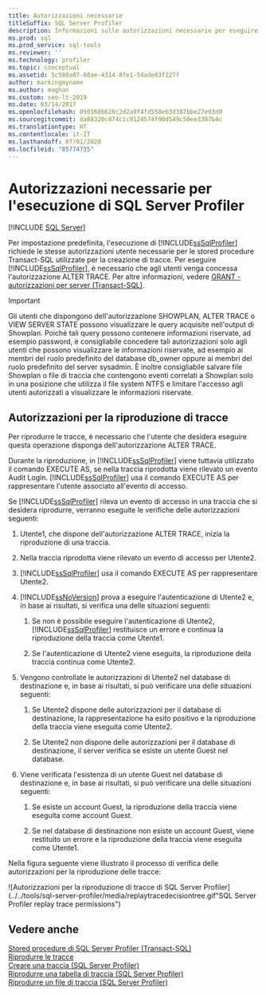 ```yaml
---
title: Autorizzazioni necessarie
titleSuffix: SQL Server Profiler
description: Informazioni sulle autorizzazioni necessarie per eseguire SQL Server Profiler e riprodurre le tracce e sui controlli eseguiti durante le riproduzioni.
ms.prod: sql
ms.prod_service: sql-tools
ms.reviewer: ''
ms.technology: profiler
ms.topic: conceptual
ms.assetid: 5c580a87-88ae-4314-8fe1-54ade83f227f
author: markingmyname
ms.author: maghan
ms.custom: seo-lt-2019
ms.date: 03/14/2017
ms.openlocfilehash: 050160b628c2d2a9f4fd558eb3d387bbe27e93d0
ms.sourcegitcommit: da88320c474c1c9124574f90d549c50ee3387b4c
ms.translationtype: HT
ms.contentlocale: it-IT
ms.lasthandoff: 07/01/2020
ms.locfileid: "85774735"
---
```

# <a name="permissions-required-to-run-sql-server-profiler"></a>Autorizzazioni necessarie per l'esecuzione di SQL Server Profiler

 [!INCLUDE [SQL Server](../../includes/applies-to-version/sqlserver.md)]

Per impostazione predefinita, l'esecuzione di [!INCLUDE[ssSqlProfiler](../../includes/sssqlprofiler-md.md)] richiede le stesse autorizzazioni utente necessarie per le stored procedure Transact-SQL utilizzate per la creazione di tracce. Per eseguire [!INCLUDE[ssSqlProfiler](../../includes/sssqlprofiler-md.md)], è necessario che agli utenti venga concessa l'autorizzazione ALTER TRACE. Per altre informazioni, vedere [GRANT - autorizzazioni per server &#40;Transact-SQL&#41;](../../t-sql/statements/grant-server-permissions-transact-sql.md).  
  
> [!IMPORTANT]  
>  Gli utenti che dispongono dell'autorizzazione SHOWPLAN, ALTER TRACE o VIEW SERVER STATE possono visualizzare le query acquisite nell'output di Showplan. Poiché tali query possono contenere informazioni riservate, ad esempio password, è consigliabile concedere tali autorizzazioni solo agli utenti che possono visualizzare le informazioni riservate, ad esempio ai membri del ruolo predefinito del database db_owner oppure ai membri del ruolo predefinito del server sysadmin. È inoltre consigliabile salvare file Showplan o file di traccia che contengono eventi correlati a Showplan solo in una posizione che utilizza il file system NTFS e limitare l'accesso agli utenti autorizzati a visualizzare le informazioni riservate.  
  
## <a name="permissions-used-to-replay-traces"></a>Autorizzazioni per la riproduzione di tracce  
 Per riprodurre le tracce, è necessario che l'utente che desidera eseguire questa operazione disponga dell'autorizzazione ALTER TRACE.  
  
 Durante la riproduzione, in [!INCLUDE[ssSqlProfiler](../../includes/sssqlprofiler-md.md)] viene tuttavia utilizzato il comando EXECUTE AS, se nella traccia riprodotta viene rilevato un evento Audit Login. [!INCLUDE[ssSqlProfiler](../../includes/sssqlprofiler-md.md)] usa il comando EXECUTE AS per rappresentare l'utente associato all'evento di accesso.  
  
 Se [!INCLUDE[ssSqlProfiler](../../includes/sssqlprofiler-md.md)] rileva un evento di accesso in una traccia che si desidera riprodurre, verranno eseguite le verifiche delle autorizzazioni seguenti:  
  
1.  Utente1, che dispone dell'autorizzazione ALTER TRACE, inizia la riproduzione di una traccia.  
  
2.  Nella traccia riprodotta viene rilevato un evento di accesso per Utente2.  
  
3.  [!INCLUDE[ssSqlProfiler](../../includes/sssqlprofiler-md.md)] usa il comando EXECUTE AS per rappresentare Utente2.  
  
4.  [!INCLUDE[ssNoVersion](../../includes/ssnoversion-md.md)] prova a eseguire l'autenticazione di Utente2 e, in base ai risultati, si verifica una delle situazioni seguenti:  
  
    1.  Se non è possibile eseguire l'autenticazione di Utente2, [!INCLUDE[ssSqlProfiler](../../includes/sssqlprofiler-md.md)] restituisce un errore e continua la riproduzione della traccia come Utente1.  
  
    2.  Se l'autenticazione di Utente2 viene eseguita, la riproduzione della traccia continua come Utente2.  
  
5.  Vengono controllate le autorizzazioni di Utente2 nel database di destinazione e, in base ai risultati, si può verificare una delle situazioni seguenti:  
  
    1.  Se Utente2 dispone delle autorizzazioni per il database di destinazione, la rappresentazione ha esito positivo e la riproduzione della traccia viene eseguita come Utente2.  
  
    2.  Se Utente2 non dispone delle autorizzazioni per il database di destinazione, il server verifica se esiste un utente Guest nel database.  
  
6.  Viene verificata l'esistenza di un utente Guest nel database di destinazione e, in base ai risultati, si può verificare una delle situazioni seguenti:  
  
    1.  Se esiste un account Guest, la riproduzione della traccia viene eseguita come account Guest.  
  
    2.  Se nel database di destinazione non esiste un account Guest, viene restituito un errore e la riproduzione della traccia viene eseguita come Utente1.  
  
 Nella figura seguente viene illustrato il processo di verifica delle autorizzazioni per la riproduzione delle tracce:  
  
 ![Autorizzazioni per la riproduzione di tracce di SQL Server Profiler](../../tools/sql-server-profiler/media/replaytracedecisiontree.gif"SQL Server Profiler replay trace permissions")  
  
## <a name="see-also"></a>Vedere anche  
 [Stored procedure di SQL Server Profiler &#40;Transact-SQL&#41;](../../relational-databases/system-stored-procedures/sql-server-profiler-stored-procedures-transact-sql.md)   
 [Riprodurre le tracce](../../tools/sql-server-profiler/replay-traces.md)   
 [Creare una traccia &#40;SQL Server Profiler&#41;](../../tools/sql-server-profiler/create-a-trace-sql-server-profiler.md)   
 [Riprodurre una tabella di traccia &#40;SQL Server Profiler&#41;](../../tools/sql-server-profiler/replay-a-trace-table-sql-server-profiler.md)   
 [Riprodurre un file di traccia &#40;SQL Server Profiler&#41;](../../tools/sql-server-profiler/replay-a-trace-file-sql-server-profiler.md)  
  
  
